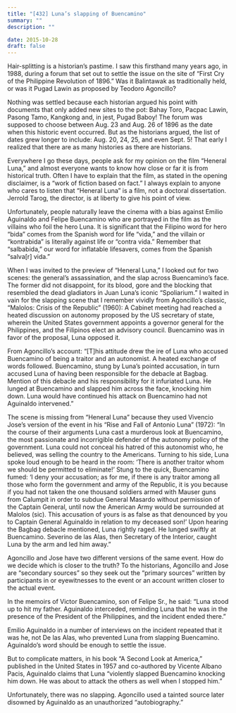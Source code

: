 ```yaml
---
title: "[432] Luna’s slapping of Buencamino"
summary: ""
description: ""

date: 2015-10-28
draft: false
---
```


Hair-splitting is a historian’s pastime. I saw this firsthand many years ago, in 1988, during a forum that set out to settle the issue on the site of “First Cry of the Philippine Revolution of 1896.” Was it Balintawak as traditionally held, or was it Pugad Lawin as proposed by Teodoro Agoncillo?

Nothing was settled because each historian argued his point with documents that only added new sites to the pot: Bahay Toro, Pacpac Lawin, Pasong Tamo, Kangkong and, in jest, Pugad Baboy! The forum was supposed to choose between Aug. 23 and Aug. 26 of 1896 as the date when this historic event occurred. But as the historians argued, the list of dates grew longer to include: Aug. 20, 24, 25, and even Sept. 5! That early I realized that there are as many histories as there are historians.

Everywhere I go these days, people ask for my opinion on the film “Heneral Luna,” and almost everyone wants to know how close or far it is from historical truth. Often I have to explain that the film, as stated in the opening disclaimer, is a “work of fiction based on fact.” I always explain to anyone who cares to listen that “Heneral Luna” is a film, not a doctoral dissertation. Jerrold Tarog, the director, is at liberty to give his point of view.

Unfortunately, people naturally leave the cinema with a bias against Emilio Aguinaldo and Felipe Buencamino who are portrayed in the film as the villains who foil the hero Luna. It is significant that the Filipino word for hero “bida” comes from the Spanish word for life “vida,” and the villain or “kontrabida” is literally against life or “contra vida.” Remember that “salbabida,” our word for inflatable lifesavers, comes from the Spanish “salva[r] vida.”

When I was invited to the preview of “Heneral Luna,” I looked out for two scenes: the general’s assassination, and the slap across Buencamino’s face. The former did not disappoint, for its blood, gore and the blocking that resembled the dead gladiators in Juan Luna’s iconic “Spoliarium.” I waited in vain for the slapping scene that I remember vividly from Agoncillo’s classic, “Malolos: Crisis of the Republic” (1960): A Cabinet meeting had reached a heated discussion on autonomy proposed by the US secretary of state, wherein the United States government appoints a governor general for the Philippines, and the Filipinos elect an advisory council. Buencamino was in favor of the proposal, Luna opposed it.

From Agoncillo’s account: “[T]his attitude drew the ire of Luna who accused Buencamino of being a traitor and an autonomist. A heated exchange of words followed. Buencamino, stung by Luna’s pointed accusation, in turn accused Luna of having been responsible for the debacle at Bagbag. Mention of this debacle and his responsibility for it infuriated Luna. He lunged at Buencamino and slapped him across the face, knocking him down. Luna would have continued his attack on Buencamino had not Aguinaldo intervened.”

The scene is missing from “Heneral Luna” because they used Vivencio Jose’s version of the event in his “Rise and Fall of Antonio Luna” (1972): “In the course of their arguments Luna cast a murderous look at Buencamino, the most passionate and incorrigible defender of the autonomy policy of the government. Luna could not conceal his hatred of this autonomist who, he believed, was selling the country to the Americans. Turning to his side, Luna spoke loud enough to be heard in the room: ‘There is another traitor whom we should be permitted to eliminate!’ Stung to the quick, Buencamino fumed: ‘I deny your accusation; as for me, if there is any traitor among all those who form the government and army of the Republic, it is you because if you had not taken the one thousand soldiers armed with Mauser guns from Calumpit in order to subdue General Masardo without permission of the Captain General, until now the American Army would be surrounded at Malolos (sic). This accusation of yours is as false as that denounced by you to Captain General Aguinaldo in relation to my deceased son!’ Upon hearing the Bagbag debacle mentioned, Luna rightly raged. He lunged swiftly at Buencamino. Severino de las Alas, then Secretary of the Interior, caught Luna by the arm and led him away.”

Agoncillo and Jose have two different versions of the same event. How do we decide which is closer to the truth? To the historians, Agoncillo and Jose are “secondary sources” so they seek out the “primary sources” written by participants in or eyewitnesses to the event or an account written closer to the actual event.

In the memoirs of Victor Buencamino, son of Felipe Sr., he said: “Luna stood up to hit my father. Aguinaldo interceded, reminding Luna that he was in the presence of the President of the Philippines, and the incident ended there.”

Emilio Aguinaldo in a number of interviews on the incident repeated that it was he, not De las Alas, who prevented Luna from slapping Buencamino. Aguinaldo’s word should be enough to settle the issue.

But to complicate matters, in his book “A Second Look at America,” published in the United States in 1957 and co-authored by Vicente Albano Pacis, Aguinaldo claims that Luna “violently slapped Buencamino knocking him down. He was about to attack the others as well when I stopped him.”

Unfortunately, there was no slapping. Agoncillo used a tainted source later disowned by Aguinaldo as an unauthorized “autobiography.”
